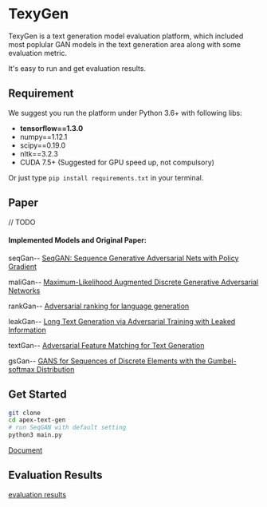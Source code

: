 # TexyGen #

TexyGen is a text generation model evaluation platform, which included most poplular GAN models in the text generation area 
along with some evaluation metric.

It's easy to run and get evaluation results.

## Requirement
We suggest you run the platform under Python 3.6+ with following libs:
* **tensorflow==1.3.0**
* numpy==1.12.1
* scipy==0.19.0
* nltk==3.2.3
* CUDA 7.5+ (Suggested for GPU speed up, not compulsory)    

Or just type `pip install requirements.txt` in your terminal.

## Paper

// TODO

#### Implemented Models and Original Paper:

seqGan--  [SeqGAN: Sequence Generative Adversarial Nets with Policy Gradient](https://arxiv.org/abs/1609.05473)

maliGan-- [Maximum-Likelihood Augmented Discrete Generative Adversarial Networks](https://arxiv.org/abs/1702.07983)

rankGan-- [Adversarial ranking for language generation](http://papers.nips.cc/paper/6908-adversarial-ranking-for-language-generation)

leakGan-- [Long Text Generation via Adversarial Training with Leaked Information](https://arxiv.org/abs/1709.08624)

textGan-- [Adversarial Feature Matching for Text Generation](https://arxiv.org/abs/1706.03850)
 
gsGan-- [GANS for Sequences of Discrete Elements with the Gumbel-softmax Distribution](https://arxiv.org/abs/1611.04051)


## Get Started

```bash
git clone 
cd apex-text-gen
# run SeqGAN with default setting
python3 main.py
```
[Document](Doc/doc.md)


## Evaluation Results

[evaluation results](Doc/evaluation.md)
